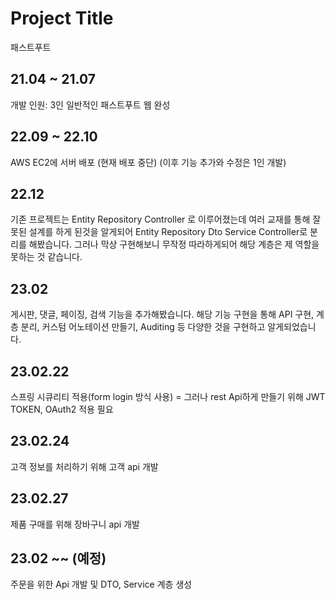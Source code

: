 # Project Title

패스트푸트 

## 21.04 ~ 21.07 
개발 인원: 3인
일반적인 패스트푸트 웹 완성

## 22.09 ~ 22.10 
AWS EC2에 서버 배포 (현재 배포 중단)
(이후 기능 추가와 수정은 1인 개발)

## 22.12 
기존 프로젝트는 Entity Repository Controller 로 이루어졌는데 여러 교재를 통해 잘못된 설계를 하게 된것을 알게되어 
Entity Repository Dto Service Controller로 분리를 해봤습니다.
그러나 막상 구현해보니 무작정 따라하게되어 해당 계층은 제 역할을 못하는 것 같습니다.

## 23.02
게시판, 댓글, 페이징, 검색 기능을 추가해봤습니다.
해당 기능 구현을 통해 API 구현, 계층 분리, 커스텀 어노테이션 만들기, Auditing 등 다양한 것을 구현하고 알게되었습니다.

## 23.02.22
스프링 시큐리티 적용(form login 방식 사용)
= 그러나 rest Api하게 만들기 위해 JWT TOKEN, OAuth2 적용 필요

## 23.02.24
고객 정보를 처리하기 위해 고객 api 개발

## 23.02.27
제품 구매를 위해 장바구니 api 개발

## 23.02 ~~ (예정)
주문을 위한 Api 개발 및 DTO, Service 계층 생성
